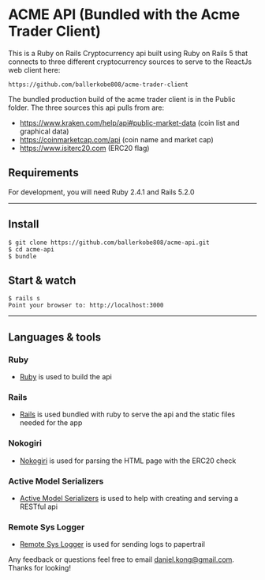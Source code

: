 
# ACME API (Bundled with the Acme Trader Client)

This is a Ruby on Rails Cryptocurrency api built using Ruby on Rails 5 that connects to three different cryptocurrency sources to serve to the ReactJs web client here: 

    https://github.com/ballerkobe808/acme-trader-client

The bundled production build of the acme trader client is in the Public folder.
The three sources this api pulls from are:

 - https://www.kraken.com/help/api#public-market-data (coin list and graphical data)
 - https://coinmarketcap.com/api (coin name and market cap)
 - https://www.isiterc20.com (ERC20 flag)



## Requirements

For development, you will need Ruby 2.4.1 and Rails 5.2.0

---

## Install

    $ git clone https://github.com/ballerkobe808/acme-api.git
    $ cd acme-api
    $ bundle


## Start & watch

    $ rails s
    Point your browser to: http://localhost:3000



---

## Languages & tools

### Ruby 

- [Ruby](https://www.ruby-lang.org/en/) is used to build the api

### Rails

- [Rails](https://rubyonrails.org/) is used bundled with ruby to serve the api and the static files needed for the app

### Nokogiri

- [Nokogiri](http://nokogiri.org) is used for parsing the HTML page with the ERC20 check

### Active Model Serializers

- [Active Model Serializers](https://github.com/rails-api/active_model_serializers) is used to help with creating and serving a RESTful api

### Remote Sys Logger

- [Remote Sys Logger](https://github.com/papertrail/remote_syslog_logger) is used for sending logs to papertrail 



Any feedback or questions feel free to email daniel.kong@gmail.com. Thanks for looking!








